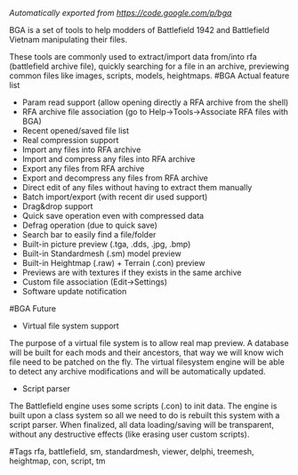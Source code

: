 _Automatically exported from https://code.google.com/p/bga_

BGA is a set of tools to help modders of Battlefield 1942 and Battlefield Vietnam manipulating their files.

These tools are commonly used to extract/import data from/into rfa (battlefield archive file), quickly searching for a file in an archive, previewing common files like images, scripts, models, heightmaps.
#BGA Actual feature list

* Param read support (allow opening directly a RFA archive from the shell)
* RFA archive file association (go to Help->Tools->Associate RFA files with BGA)
* Recent opened/saved file list
* Real compression support
* Import any files into RFA archive
* Import and compress any files into RFA archive
* Export any files from RFA archive
* Export and decompress any files from RFA archive
* Direct edit of any files without having to extract them manually
* Batch import/export (with recent dir used support)
* Drag&drop support
* Quick save operation even with compressed data
* Defrag operation (due to quick save)
* Search bar to easily find a file/folder
* Built-in picture preview (.tga, .dds, .jpg, .bmp)
* Built-in Standardmesh (.sm) model preview
* Built-in Heightmap (.raw) + Terrain (.con) preview
* Previews are with textures if they exists in the same archive
* Custom file association (Edit->Settings)
* Software update notification 

#BGA Future

* Virtual file system support

The purpose of a virtual file system is to allow real map preview. A database will be built for each mods and their ancestors, that way we will know wich file need to be patched on the fly. The virtual filesystem engine will be able to detect any archive modifications and will be automatically updated.

* Script parser

The Battlefield engine uses some scripts (.con) to init data. The engine is built upon a class system so all we need to do is rebuilt this system with a script parser. When finalized, all data loading/saving will be transparent, without any destructive effects (like erasing user custom scripts). 

#Tags
rfa, battlefield, sm, standardmesh, viewer, delphi, treemesh, heightmap, con, script, tm 
